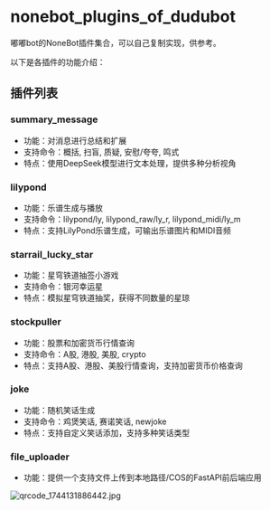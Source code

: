 # nonebot_plugins_of_dudubot

嘟嘟bot的NoneBot插件集合，可以自己复制实现，供参考。

以下是各插件的功能介绍：

## 插件列表

### summary_message
- 功能：对消息进行总结和扩展
- 支持命令：概括, 扫盲, 质疑, 安慰/夸夸, 鸣式
- 特点：使用DeepSeek模型进行文本处理，提供多种分析视角

### lilypond
- 功能：乐谱生成与播放
- 支持命令：lilypond/ly, lilypond_raw/ly_r, lilypond_midi/ly_m
- 特点：支持LilyPond乐谱生成，可输出乐谱图片和MIDI音频

### starrail_lucky_star
- 功能：星穹铁道抽签小游戏
- 支持命令：银河幸运星
- 特点：模拟星穹铁道抽奖，获得不同数量的星琼

### stockpuller
- 功能：股票和加密货币行情查询
- 支持命令：A股, 港股, 美股, crypto
- 特点：支持A股、港股、美股行情查询，支持加密货币价格查询

### joke
- 功能：随机笑话生成
- 支持命令：鸡煲笑话, 赛诺笑话, newjoke
- 特点：支持自定义笑话添加，支持多种笑话类型


### file_uploader
- 功能：提供一个支持文件上传到本地路径/COS的FastAPI前后端应用


![qrcode_1744131886442.jpg](https://7s-1304005994.cos.ap-singapore.myqcloud.com/qrcode_1744131886442.jpg)